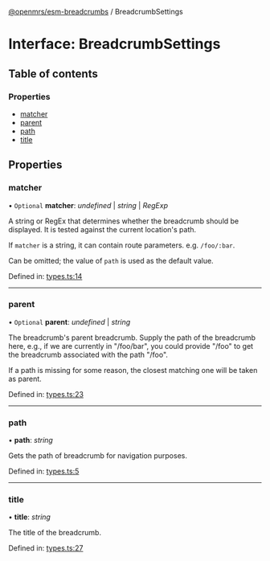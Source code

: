 [@openmrs/esm-breadcrumbs](../API.md) / BreadcrumbSettings

# Interface: BreadcrumbSettings

## Table of contents

### Properties

- [matcher](breadcrumbsettings.md#matcher)
- [parent](breadcrumbsettings.md#parent)
- [path](breadcrumbsettings.md#path)
- [title](breadcrumbsettings.md#title)

## Properties

### matcher

• `Optional` **matcher**: *undefined* \| *string* \| *RegExp*

A string or RegEx that determines whether the breadcrumb should be displayed.
It is tested against the current location's path.

If `matcher` is a string, it can contain route parameters. e.g. `/foo/:bar`.

Can be omitted; the value of `path` is used as the default value.

Defined in: [types.ts:14](https://github.com/openmrs/openmrs-esm-core/blob/master/packages/esm-breadcrumbs/src/types.ts#L14)

___

### parent

• `Optional` **parent**: *undefined* \| *string*

The breadcrumb's parent breadcrumb. Supply the path of the breadcrumb here, e.g.,
if we are currently in "/foo/bar", you could provide "/foo" to get the breadcrumb
associated with the path "/foo".

If a path is missing for some reason, the closest matching one will be taken as
parent.

Defined in: [types.ts:23](https://github.com/openmrs/openmrs-esm-core/blob/master/packages/esm-breadcrumbs/src/types.ts#L23)

___

### path

• **path**: *string*

Gets the path of breadcrumb for navigation purposes.

Defined in: [types.ts:5](https://github.com/openmrs/openmrs-esm-core/blob/master/packages/esm-breadcrumbs/src/types.ts#L5)

___

### title

• **title**: *string*

The title of the breadcrumb.

Defined in: [types.ts:27](https://github.com/openmrs/openmrs-esm-core/blob/master/packages/esm-breadcrumbs/src/types.ts#L27)
